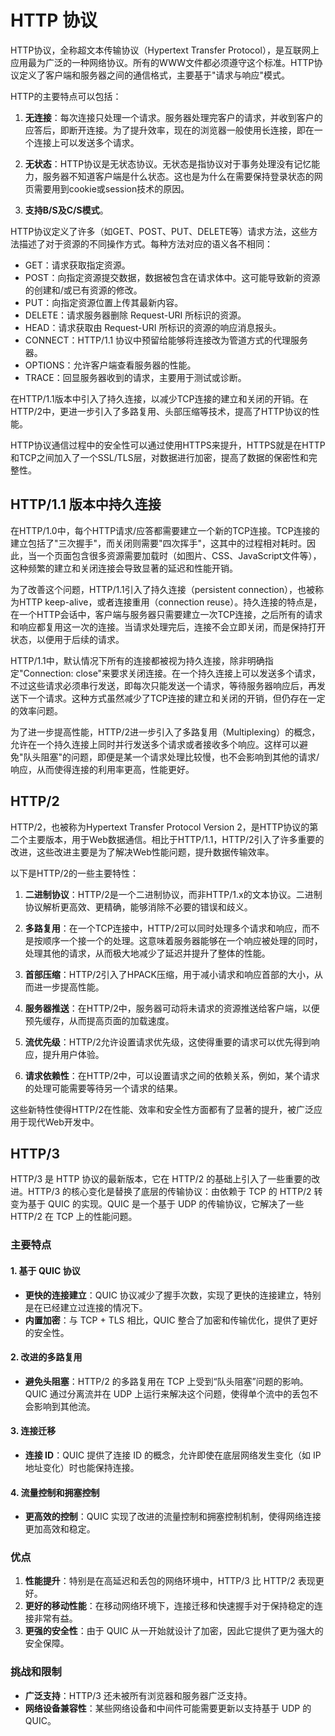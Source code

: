 # HTTP 协议

HTTP协议，全称超文本传输协议（Hypertext Transfer Protocol），是互联网上应用最为广泛的一种网络协议。所有的WWW文件都必须遵守这个标准。HTTP协议定义了客户端和服务器之间的通信格式，主要基于"请求与响应"模式。

HTTP的主要特点可以包括：

1. **无连接**：每次连接只处理一个请求。服务器处理完客户的请求，并收到客户的应答后，即断开连接。为了提升效率，现在的浏览器一般使用长连接，即在一个连接上可以发送多个请求。

2. **无状态**：HTTP协议是无状态协议。无状态是指协议对于事务处理没有记忆能力，服务器不知道客户端是什么状态。这也是为什么在需要保持登录状态的网页需要用到cookie或session技术的原因。

3. **支持B/S及C/S模式**。

HTTP协议定义了许多（如GET、POST、PUT、DELETE等）请求方法，这些方法描述了对于资源的不同操作方式。每种方法对应的语义各不相同：

- GET：请求获取指定资源。
- POST：向指定资源提交数据，数据被包含在请求体中。这可能导致新的资源的创建和/或已有资源的修改。
- PUT：向指定资源位置上传其最新内容。
- DELETE：请求服务器删除 Request-URI 所标识的资源。
- HEAD：请求获取由 Request-URI 所标识的资源的响应消息报头。
- CONNECT：HTTP/1.1 协议中预留给能够将连接改为管道方式的代理服务器。
- OPTIONS：允许客户端查看服务器的性能。
- TRACE：回显服务器收到的请求，主要用于测试或诊断。

在HTTP/1.1版本中引入了持久连接，以减少TCP连接的建立和关闭的开销。在HTTP/2中，更进一步引入了多路复用、头部压缩等技术，提高了HTTP协议的性能。

HTTP协议通信过程中的安全性可以通过使用HTTPS来提升，HTTPS就是在HTTP和TCP之间加入了一个SSL/TLS层，对数据进行加密，提高了数据的保密性和完整性。

## HTTP/1.1 版本中持久连接

在HTTP/1.0中，每个HTTP请求/应答都需要建立一个新的TCP连接。TCP连接的建立包括了"三次握手"，而关闭则需要"四次挥手"，这其中的过程相对耗时。因此，当一个页面包含很多资源需要加载时（如图片、CSS、JavaScript文件等），这种频繁的建立和关闭连接会导致显著的延迟和性能开销。

为了改善这个问题，HTTP/1.1引入了持久连接（persistent connection），也被称为HTTP keep-alive，或者连接重用（connection reuse）。持久连接的特点是，在一个HTTP会话中，客户端与服务器只需要建立一次TCP连接，之后所有的请求和响应都复用这一次的连接。当请求处理完后，连接不会立即关闭，而是保持打开状态，以便用于后续的请求。

HTTP/1.1中，默认情况下所有的连接都被视为持久连接，除非明确指定"Connection: close"来要求关闭连接。在一个持久连接上可以发送多个请求，不过这些请求必须串行发送，即每次只能发送一个请求，等待服务器响应后，再发送下一个请求。这种方式虽然减少了TCP连接的建立和关闭的开销，但仍存在一定的效率问题。

为了进一步提高性能，HTTP/2进一步引入了多路复用（Multiplexing）的概念，允许在一个持久连接上同时并行发送多个请求或者接收多个响应。这样可以避免"队头阻塞"的问题，即便是某一个请求处理比较慢，也不会影响到其他的请求/响应，从而使得连接的利用率更高，性能更好。

## HTTP/2 

HTTP/2，也被称为Hypertext Transfer Protocol Version 2，是HTTP协议的第二个主要版本，用于Web数据通信。相比于HTTP/1.1，HTTP/2引入了许多重要的改进，这些改进主要是为了解决Web性能问题，提升数据传输效率。

以下是HTTP/2的一些主要特性：

1. **二进制协议**：HTTP/2是一个二进制协议，而非HTTP/1.x的文本协议。二进制协议解析更高效、更精确，能够消除不必要的错误和歧义。

2. **多路复用**：在一个TCP连接中，HTTP/2可以同时处理多个请求和响应，而不是按顺序一个接一个的处理。这意味着服务器能够在一个响应被处理的同时，处理其他的请求，从而极大地减少了延迟并提升了整体的性能。

3. **首部压缩**：HTTP/2引入了HPACK压缩，用于减小请求和响应首部的大小，从而进一步提高性能。

4. **服务器推送**：在HTTP/2中，服务器可动将未请求的资源推送给客户端，以便预先缓存，从而提高页面的加载速度。

5. **流优先级**：HTTP/2允许设置请求优先级，这使得重要的请求可以优先得到响应，提升用户体验。

6. **请求依赖性**：在HTTP/2中，可以设置请求之间的依赖关系，例如，某个请求的处理可能需要等待另一个请求的结果。

这些新特性使得HTTP/2在性能、效率和安全性方面都有了显著的提升，被广泛应用于现代Web开发中。

## HTTP/3

HTTP/3 是 HTTP 协议的最新版本，它在 HTTP/2 的基础上引入了一些重要的改进。HTTP/3 的核心变化是替换了底层的传输协议：由依赖于 TCP 的 HTTP/2 转变为基于 QUIC 的实现。QUIC 是一个基于 UDP 的传输协议，它解决了一些 HTTP/2 在 TCP 上的性能问题。

### 主要特点

#### 1. 基于 QUIC 协议
- **更快的连接建立**：QUIC 协议减少了握手次数，实现了更快的连接建立，特别是在已经建立过连接的情况下。
- **内置加密**：与 TCP + TLS 相比，QUIC 整合了加密和传输优化，提供了更好的安全性。

#### 2. 改进的多路复用
- **避免头阻塞**：HTTP/2 的多路复用在 TCP 上受到“队头阻塞”问题的影响。QUIC 通过分离流并在 UDP 上运行来解决这个问题，使得单个流中的丢包不会影响到其他流。

#### 3. 连接迁移
- **连接 ID**：QUIC 提供了连接 ID 的概念，允许即使在底层网络发生变化（如 IP 地址变化）时也能保持连接。

#### 4. 流量控制和拥塞控制
- **更高效的控制**：QUIC 实现了改进的流量控制和拥塞控制机制，使得网络连接更加高效和稳定。

### 优点
1. **性能提升**：特别是在高延迟和丢包的网络环境中，HTTP/3 比 HTTP/2 表现更好。
2. **更好的移动性能**：在移动网络环境下，连接迁移和快速握手对于保持稳定的连接非常有益。
3. **更强的安全性**：由于 QUIC 从一开始就设计了加密，因此它提供了更为强大的安全保障。

### 挑战和限制
- **广泛支持**：HTTP/3 还未被所有浏览器和服务器广泛支持。
- **网络设备兼容性**：某些网络设备和中间件可能需要更新以支持基于 UDP 的 QUIC。

